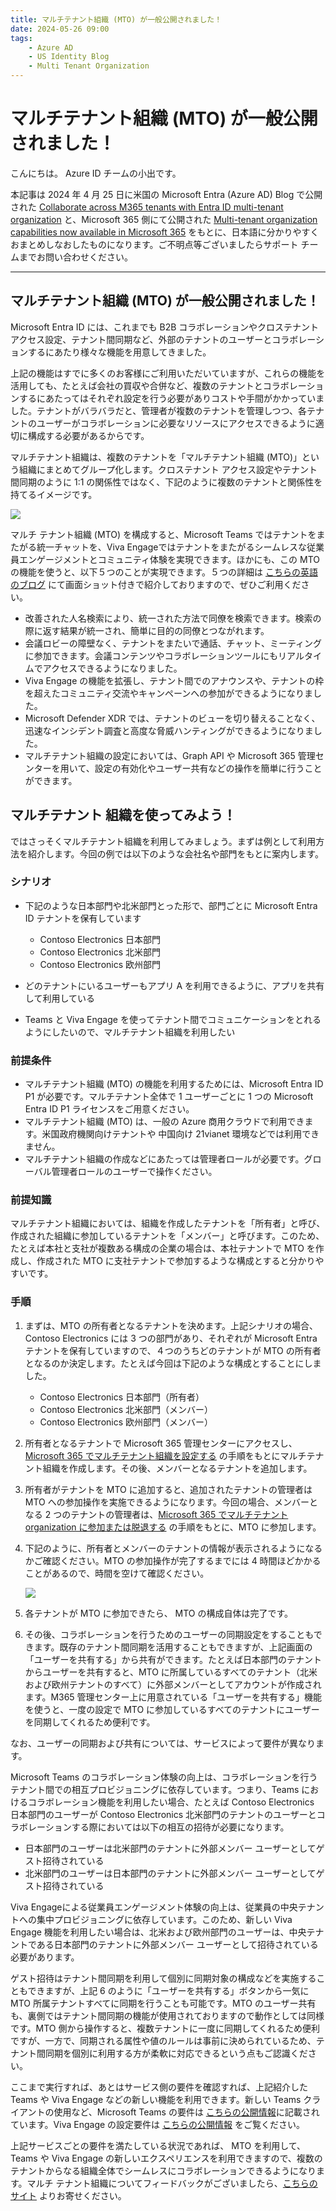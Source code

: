 ```yaml
---
title: マルチテナント組織 (MTO) が一般公開されました！
date: 2024-05-26 09:00
tags:
    - Azure AD
    - US Identity Blog
    - Multi Tenant Organization
---
```


# マルチテナント組織 (MTO) が一般公開されました！

こんにちは。 Azure ID チームの小出です。

本記事は 2024 年 4 月 25 日に米国の Microsoft Entra (Azure AD) Blog で公開された [Collaborate across M365 tenants with Entra ID multi-tenant organization](https://techcommunity.microsoft.com/t5/microsoft-entra-blog/collaborate-across-m365-tenants-with-entra-id-multi-tenant/ba-p/4120309) と、Microsoft 365 側にて公開された  [Multi-tenant organization capabilities now available in Microsoft 365](https://techcommunity.microsoft.com/t5/microsoft-365-blog/multi-tenant-organization-capabilities-now-available-in/ba-p/4122812) をもとに、日本語に分かりやすくおまとめしなおしたものになります。ご不明点等ございましたらサポート チームまでお問い合わせください。

---

## マルチテナント組織 (MTO) が一般公開されました！

Microsoft Entra ID には、これまでも B2B コラボレーションやクロステナント アクセス設定、テナント間同期など、外部のテナントのユーザーとコラボレーションするにあたり様々な機能を用意してきました。

上記の機能はすでに多くのお客様にご利用いただいていますが、これらの機能を活用しても、たとえば会社の買収や合併など、複数のテナントとコラボレーションするにあたってはそれぞれ設定を行う必要がありコストや手間がかかっていました。テナントがバラバラだと、管理者が複数のテナントを管理しつつ、各テナントのユーザーがコラボレーションに必要なリソースにアクセスできるように適切に構成する必要があるからです。

マルチテナント組織は、複数のテナントを「マルチテナント組織 (MTO)」という組織にまとめてグループ化します。クロステナント アクセス設定やテナント間同期のように 1:1 の関係性ではなく、下記のように複数のテナントと関係性を持てるイメージです。

![](./mto-ga/mto-ga1.png)

マルチ テナント組織 (MTO) を構成すると、Microsoft Teams ではテナントをまたがる統一チャットを、Viva Engageではテナントをまたがるシームレスな従業員エンゲージメントとコミュニティ体験を実現できます。ほかにも、この MTO の機能を使うと、以下５つのことが実現できます。５つの詳細は [こちらの英語のブログ](https://techcommunity.microsoft.com/t5/microsoft-365-blog/multi-tenant-organization-capabilities-now-available-in/ba-p/4122812) にて画面ショット付きで紹介しておりますので、ぜひご利用ください。

- 改善された人名検索により、統一された方法で同僚を検索できます。検索の際に返す結果が統一され、簡単に目的の同僚とつながれます。
- 会議ロビーの障壁なく、テナントをまたいで通話、チャット、ミーティングに参加できます。会議コンテンツやコラボレーションツールにもリアルタイムでアクセスできるようになりました。 
- Viva Engage の機能を拡張し、テナント間でのアナウンスや、テナントの枠を超えたコミュニティ交流やキャンペーンへの参加ができるようになりました。   
- Microsoft Defender XDR では、テナントのビューを切り替えることなく、迅速なインシデント調査と高度な脅威ハンティングができるようになりました。
- マルチテナント組織の設定においては、Graph API や Microsoft 365 管理センターを用いて、設定の有効化やユーザー共有などの操作を簡単に行うことができます。

## マルチテナント 組織を使ってみよう！

ではさっそくマルチテナント組織を利用してみましょう。まずは例として利用方法を紹介します。今回の例では以下のような会社名や部門をもとに案内します。

### シナリオ

- 下記のような日本部門や北米部門とった形で、部門ごとに Microsoft Entra ID テナントを保有しています

    - Contoso Electronics 日本部門
    - Contoso Electronics 北米部門
    - Contoso Electronics 欧州部門

- どのテナントにいるユーザーもアプリ A を利用できるように、アプリを共有して利用している
- Teams と Viva Engage を使ってテナント間でコミュニケーションをとれるようにしたいので、マルチテナント組織を利用したい

### 前提条件

- マルチテナント組織 (MTO) の機能を利用するためには、Microsoft Entra ID P1 が必要です。マルチテナント全体で 1 ユーザーごとに 1 つの Microsoft Entra ID P1 ライセンスをご用意ください。
- マルチテナント組織 (MTO) は、一般の Azure 商用クラウドで利用できます。米国政府機関向けテナントや 中国向け 21vianet 環境などでは利用できません。
- マルチテナント組織の作成などにあたっては管理者ロールが必要です。グローバル管理者ロールのユーザーで操作ください。

### 前提知識

マルチテナント組織においては、組織を作成したテナントを「所有者」と呼び、作成された組織に参加しているテナントを「メンバー」と呼びます。このため、たとえば本社と支社が複数ある構成の企業の場合は、本社テナントで MTO を作成し、作成された MTO に支社テナントで参加するような構成とすると分かりやすいです。

### 手順

1. まずは、MTO の所有者となるテナントを決めます。上記シナリオの場合、Contoso Electronics には 3 つの部門があり、それぞれが Microsoft Entra テナントを保有していますので、４つのうちどのテナントが MTO の所有者となるのか決定します。たとえば今回は下記のような構成とすることにしました。

    - Contoso Electronics 日本部門（所有者）
    - Contoso Electronics 北米部門（メンバー）
    - Contoso Electronics 欧州部門（メンバー）

2. 所有者となるテナントで Microsoft 365 管理センターにアクセスし、[Microsoft 365 でマルチテナント組織を設定する](https://learn.microsoft.com/ja-jp/microsoft-365/enterprise/set-up-multi-tenant-org?view=o365-worldwide) の手順をもとにマルチテナント組織を作成します。その後、メンバーとなるテナントを追加します。

3. 所有者がテナントを MTO に追加すると、追加されたテナントの管理者は MTO への参加操作を実施できるようになります。今回の場合、メンバーとなる 2 つのテナントの管理者は、[Microsoft 365 でマルチテナント organization に参加または脱退する](https://learn.microsoft.com/ja-jp/microsoft-365/enterprise/join-leave-multi-tenant-org?view=o365-worldwide#join-an-existing-multitenant-organization) の手順をもとに、MTO に参加します。

4. 下記のように、所有者とメンバーのテナントの情報が表示されるようになるかご確認ください。MTO の参加操作が完了するまでには 4 時間ほどかかることがあるので、時間を空けて確認ください。

    ![](./mto-ga/mto-ga2.png)

5. 各テナントが MTO に参加できたら、 MTO の構成自体は完了です。
6. その後、コラボレーションを行うためのユーザーの同期設定をすることもできます。既存のテナント間同期を活用することもできますが、上記画面の「ユーザーを共有する」から共有ができます。たとえば日本部門のテナントからユーザーを共有すると、MTO に所属しているすべてのテナント（北米および欧州テナントのすべて）に外部メンバーとしてアカウントが作成されます。M365 管理センター上に用意されている「ユーザーを共有する」機能を使うと、一度の設定で MTO に参加しているすべてのテナントにユーザーを同期してくれるため便利です。

なお、ユーザーの同期および共有については、サービスによって要件が異なります。

Microsoft Teams のコラボレーション体験の向上は、コラボレーションを行うテナント間での相互プロビジョニングに依存しています。つまり、Teams におけるコラボレーション機能を利用したい場合、たとえば Contoso Electronics 日本部門のユーザーが Contoso Electronics 北米部門のテナントのユーザーとコラボレーションする際においては以下の相互の招待が必要になります。  

- 日本部門のユーザーは北米部門のテナントに外部メンバー ユーザーとしてゲスト招待されている
- 北米部門のユーザーは日本部門のテナントに外部メンバー ユーザーとしてゲスト招待されている

Viva Engageによる従業員エンゲージメント体験の向上は、従業員の中央テナントへの集中プロビジョニングに依存しています。このため、新しい Viva Engage 機能を利用したい場合は、北米および欧州部門のユーザーは、中央テナントである日本部門のテナントに外部メンバー ユーザーとして招待されている必要があります。
 
ゲスト招待はテナント間同期を利用して個別に同期対象の構成などを実施することもできますが、上記 6 のように「ユーザーを共有する」ボタンから一気に MTO 所属テナントすべてに同期を行うことも可能です。MTO のユーザー共有も、裏側ではテナント間同期の機能が使用されておりますので動作としては同様です。MTO 側から操作すると、複数テナントに一度に同期してくれるため便利ですが、一方で、同期される属性や値のルールは事前に決められているため、テナント間同期を個別に利用する方が柔軟に対応できるという点もご認識ください。

ここまで実行すれば、あとはサービス側の要件を確認すれば、上記紹介した Teams や Viva Engage などの新しい機能を利用できます。新しい Teams クライアントの使用など、Microsoft Teams の要件は [こちらの公開情報](https://learn.microsoft.com/ja-jp/microsoft-365/enterprise/plan-multi-tenant-org-overview?view=o365-worldwide)に記載されています。Viva Engage の設定要件は [こちらの公開情報](https://learn.microsoft.com/ja-jp/Viva/engage/mto-setup) をご覧ください。

上記サービスごとの要件を満たしている状況であれば、 MTO を利用して、 Teams や Viva Engage の新しいエクスペリエンスを利用できますので、複数のテナントからなる組織全体でシームレスにコラボレーションできるようになります。マルチ テナント組織についてフィードバックがございましたら、[こちらのサイト](https://feedback.azure.com/d365community) よりお寄せください。
